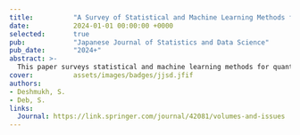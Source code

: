 ```yaml
---
title:          "A Survey of Statistical and Machine Learning Methods for Quantile Regression in Time Series"
date:           2024-01-01 00:00:00 +0000
selected:       true
pub:            "Japanese Journal of Statistics and Data Science"
pub_date:       "2024+"
abstract: >-
  This paper surveys statistical and machine learning methods for quantile regression in time series, focusing on their suitability for predicting dengue outbreaks.
cover:          assets/images/badges/jjsd.jfif
authors:
- Deshmukh, S.
- Deb, S.
links:
  Journal: https://link.springer.com/journal/42081/volumes-and-issues
---
```

